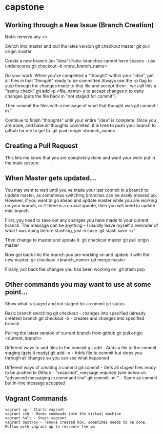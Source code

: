 # capstone

## Working through a New Issue (Branch Creation)
Note: remove any <>

Switch into master and pull the lates version
    git checkout master
    git pull origin master

Create a new branch (an "idea")
Note: branches cannot have spaces - use underscores
    git checkout -b <new_branch_name>

Do your work. When you've completed a "thought" within your "idea", get all files in that "thought" ready to be committed
Always use the -p flag to step through the changes made to that file and accept them - we call this a "sanity check"
    git add -p <file_name>
    y to accept changes
    n to deny changes (puts the file back in "not staged for commit")

Then commit the files with a message of what that thought was
    git commit -m '<message>'

Continue to finish "thoughts" until your entire "idea" is complete. Once you are done, and have all thoughts commited, it is time to push your branch to github for me to get to.
    git push origin <branch_name>

## Creating a Pull Request
This lets me know that you are completely done and want your work put in the main system.





## When Master gets updated...
You may want to wait until you've made your last commit in a branch to update master, as sometimes switching branches can be easily messed up. 
However, if you want to go ahead and update master while you are working on your branch, or if there is a crucial update, then you will need to update mid-branch.

First, you need to save out any changes you have made to your current branch. The message can be anything - I usually leave myself a reminder of what I was doing before stashing, just in case.
    git stash save -u '<message>'

Then change to master and update it.
    git checkout master
    git pull origin master

Now get back into the branch you are working on and update it with the new master.
    git checkout <branch_name>
    git merge master

Finally, put back the changes you had been working on.
    git stash pop

## Other commands you may want to use at some point...

Show what is staged and not staged for a commit
    git status

Basic branch switching
    git checkout <branch> - changes into specified (already created) branch
    git checkout -b <branch> - creates and changes into specified branch

Pulling the latest version of current branch from github
    git pull origin <current_branch>

Different ways to add files to the commit
    git add <file> - Adds a file to the commit staging (gets it ready)
    git add -p <file> - Adds file to commit but steps you through all changes so you can see what happened

Different ways of creating a commit
    git commit - Gets all staged files ready to be pushed to Github - "snapshot", message required (see below on "advanced messaging in command line"
    git commit -m '<Message>' - Same as commit but in-line message accepted

## Vagrant Commands

    vagrant up - Starts vagrant
    vagrant ssh - Moves commands into the virtual machine
    vagrant halt - Stops vagrant
    vagrant destroy - remove created box, sometimes needs to be done. Follow with vagrant up to recreate the vm